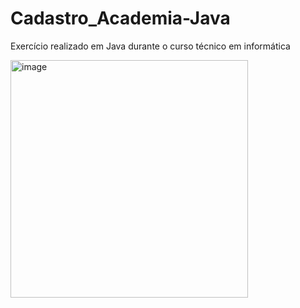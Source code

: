 # Cadastro_Academia-Java
Exercício realizado em Java durante o curso técnico em informática

<img width="380" alt="image" src="https://user-images.githubusercontent.com/88254161/154283291-f27f20a0-d399-4bc9-b190-098ce74a70ea.png">
